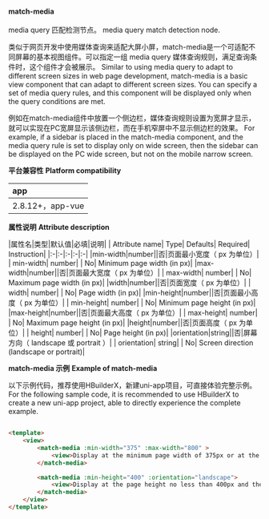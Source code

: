 #### match-media

media query 匹配检测节点。
media query match detection node.

类似于网页开发中使用媒体查询来适配大屏小屏，match-media是一个可适配不同屏幕的基本视图组件。可以指定一组 media query 媒体查询规则，满足查询条件时，这个组件才会被展示。
Similar to using media query to adapt to different screen sizes in web page development, match-media is a basic view component that can adapt to different screen sizes. You can specify a set of media query rules, and this component will be displayed only when the query conditions are met.

例如在match-media组件中放置一个侧边栏，媒体查询规则设置为宽屏才显示，就可以实现在PC宽屏显示该侧边栏，而在手机窄屏中不显示侧边栏的效果。
For example, if a sidebar is placed in the match-media component, and the media query rule is set to display only on wide screen, then the sidebar can be displayed on the PC wide screen, but not on the mobile narrow screen.

**平台兼容性**
**Platform compatibility**

|app|
|:-|
|2.8.12+，app-vue|


**属性说明**
**Attribute description**

|属性名|类型|默认值|必填|说明|
| Attribute name| Type| Defaults| Required| Instruction|
|:-|:-|:-|:-|:-|
|min-width|number||否|页面最小宽度（ px 为单位）|
| min-width| number| | No| Minimum page width (in px)|
|max-width|number||否|页面最大宽度（ px 为单位）|
| max-width| number| | No| Maximum page width (in px)|
|width|number||否|页面宽度（ px 为单位）|
| width| number| | No| Page width (in px)|
|min-height|number||否|页面最小高度（ px 为单位）|
| min-height| number| | No| Minimum page height (in px)|
|max-height|number||否|页面最大高度（ px 为单位）|
| max-height| number| | No| Maximum page height (in px)|
|height|number||否|页面高度（ px 为单位）|
| height| number| | No| Page height (in px)|
|orientation|string||否|屏幕方向（ landscape 或 portrait ）|
| orientation| string| | No| Screen direction (landscape or portrait)|

**match-media 示例**
**Example of match-media**

以下示例代码，推荐使用HBuilderX，新建uni-app项目，可直接体验完整示例。
For the following sample code, it is recommended to use HBuilderX to create a new uni-app project, able to directly experience the complete example.
```html

<template>
    <view>
        <match-media :min-width="375" :max-width="800" >
            <view>Display at the minimum page width of 375px or at the maximum page width of 800px</view>
        </match-media>

        <match-media :min-height="400" :orientation="landscape">
            <view>Display at the page height no less than 400px and the screen orientation of landscape</view>
        </match-media>
    </view>
</template>
```

